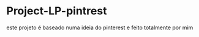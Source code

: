 # Project-LP-pintrest <br>
este projeto é baseado numa ideia do pinterest e feito totalmente por mim
